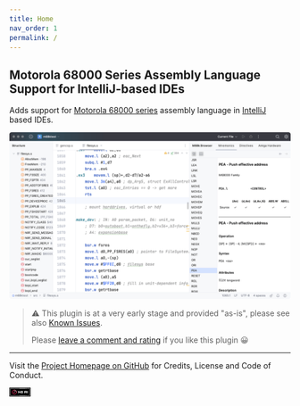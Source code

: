 ```yaml
---
title: Home
nav_order: 1
permalink: /
---
```


## Motorola 68000 Series Assembly Language Support for IntelliJ-based IDEs

Adds support for [Motorola 68000 series](https://en.wikipedia.org/wiki/Motorola_68000_series) assembly language
in [IntelliJ](https://plugins.jetbrains.com/docs/intellij/intellij-platform.html#ides-based-on-the-intellij-platform) based IDEs.

![m68kplugin](assets/m68kplugin_landing.png)

> ⚠️ This plugin is at a very early stage and provided "as-is", please see also [Known Issues](known_issues.md).
>
> Please [leave a comment and rating](https://plugins.jetbrains.com/plugin/17712-motorola-68000-series-assembler/reviews) if you like this plugin 😀

---

Visit the [Project Homepage on GitHub](https://github.com/YannCebron/m68kplugin) for Credits, License and Code of Conduct.
             
![NoAI](no_ai.png)

